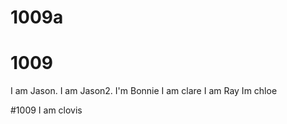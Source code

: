 # 1009a

# 1009

I am Jason.
I am Jason2.
I'm Bonnie
I am clare
I am Ray
Im chloe

#1009
I am clovis
